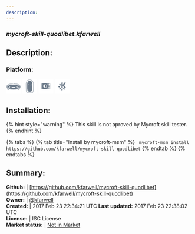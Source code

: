 ```yaml
---
description: 
---
```


### _mycroft-skill-quodlibet.kfarwell_  
## Description:  
  
### Platform:  
 ![Mark I](../.gitbook/assets/mark-1-icon.png)  ![Mark II](../.gitbook/assets/mark-2-icon.png)  ![Picroft](../.gitbook/assets/picroft-icon.png)  ![plasmoid](../.gitbook/assets/kde.png)   
  
## Installation:  
{% hint style="warning" %}
This skill is not aproved by Mycroft skill tester.
{% endhint %}
    
{% tabs %}
{% tab title="Install by mycroft-msm" %}
``` mycroft-msm install https://github.com/kfarwell/mycroft-skill-quodlibet```
{% endtab %}
  {% endtabs %}
    
## Summary:  
**Github:** | [https://github.com/kfarwell/mycroft-skill-quodlibet](https://github.com/kfarwell/mycroft-skill-quodlibet)  
**Owner:** | [@kfarwell](https://github.com/kfarwell)  
**Created:** | 2017 Feb 23 22:34:21 UTC  **Last updated:** 2017 Feb 23 22:38:02 UTC  
**License:** | ISC License  
**Market status:** | [Not in Market](https://market.mycroft.ai/skill/)  
